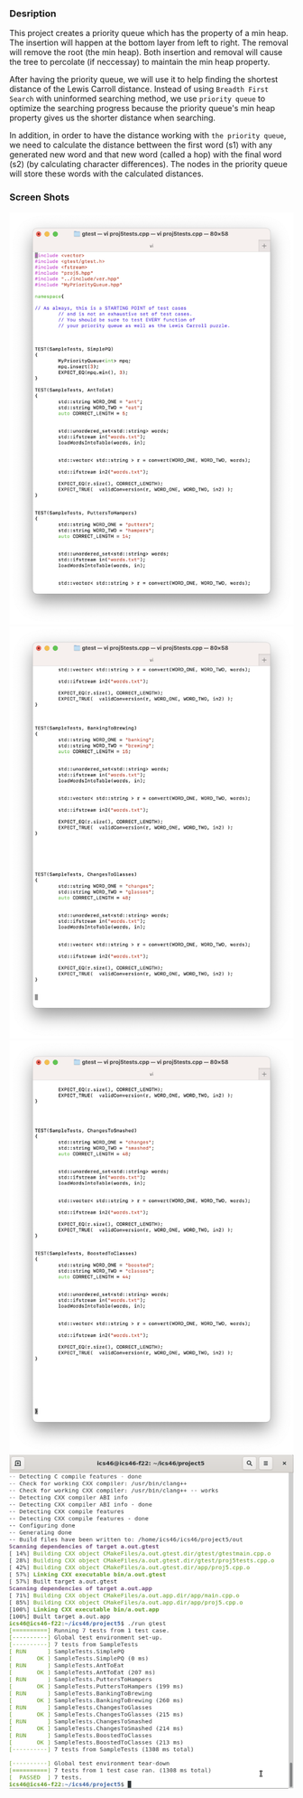 ### Desription 

This project creates a priority queue which has the property of a min heap. The insertion will happen at the bottom layer from left to right. The removal will remove the root (the min heap). Both insertion and removal will cause the tree to percolate (if neccessay) to maintain the min heap property. 

After having the priority queue, we will use it to help finding the shortest distance of the Lewis Carroll distance. Instead of using `Breadth First Search` with uninformed searching method, we use `priority queue` to optimize the searching progress because the priority queue's min heap property gives us the shorter distance when searching. 

In addition, in order to have the distance working with `the priority queue`, we need to calculate the distance bettween the first word (s1) with any generated new word and that new word (called a hop) with the final word (s2) (by calculating character differences). The nodes in the priority queue will store these words with the calculated distances. 

### Screen Shots 

![Project5 - Gtest](Proj5%20-%201.png)
![Project5 - Gtest](Proj5-2.png)
![Project5 - Gtest](Proj5-3.png)
![Project5 - Gtest](Project5.png)